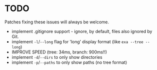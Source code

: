 # TODO
Patches fixing these issues will always be welcome.

- implement .gitignore support - ignore, by default, files also ignored by Git.
- implement `-l`/`--long` flag for 'long' display format (like `exa --tree --long`)
- IMPROVE SPEED (tree: 34ms, branch: 900ms!!)
- implement `-d`/`--dirs` to only show directories
- implement `-p`/`--paths` to only show paths (no tree format)
